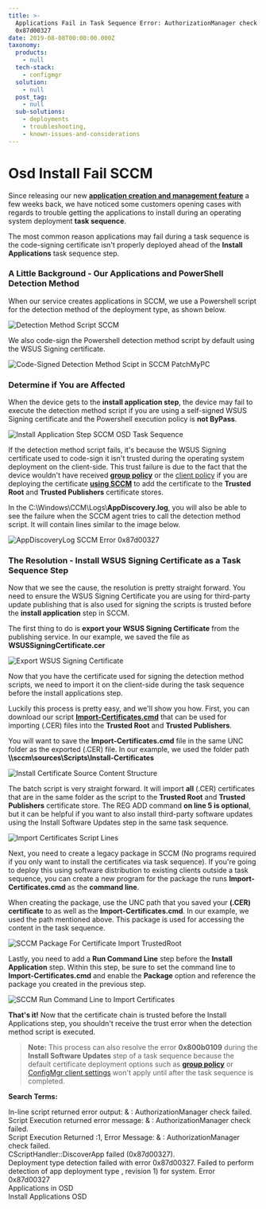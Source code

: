 ```yaml
---
title: >-
  Applications Fail in Task Sequence Error: AuthorizationManager check failed
  0x87d00327
date: 2019-08-08T00:00:00.000Z
taxonomy:
  products:
    - null
  tech-stack:
    - configmgr
  solution:
    - null
  post_tag:
    - null
  sub-solutions:
    - deployments
    - troubleshooting,
    - known-issues-and-considerations
---
```


# Osd Install Fail SCCM

Since releasing our new [**application creation and management feature**](https://patchmypc.com/application-patch-management#base-installations) a few weeks back, we have noticed some customers opening cases with regards to trouble getting the applications to install during an operating system deployment **task sequence**.

The most common reason applications may fail during a task sequence is the code-signing certificate isn't properly deployed ahead of the **Install Applications** task sequence step.

### A Little Background - Our Applications and PowerShell Detection Method

When our service creates applications in SCCM, we use a Powershell script for the detection method of the deployment type, as shown below.

![Detection Method Script SCCM](/_images/DetectionMethod-Script-SCCM-Applications.png "Detection Method Script SCCM")

We also code-sign the Powershell detection method script by default using the WSUS Signing certificate.

![Code-Signed Detection Method Scipt in SCCM PatchMyPC](/_images/Code-Signed-Detection-Method-Scipt-in-SCCM-PatchMyPC.png "Code-Signed Detection Method Scipt in SCCM PatchMyPC")

### Determine if You are Affected

When the device gets to the **install application step**, the device may fail to execute the detection method script if you are using a self-signed WSUS Signing certificate and the Powershell execution policy is **not ByPass**.

![Install Application Step SCCM OSD Task Sequence](/_images/Install-Application-Step-SCCM-OSD-Task-Sequence.png "Install Application Step SCCM OSD Task Sequence")

If the detection method script fails, it's because the WSUS Signing certificate used to code-sign it isn't trusted during the operating system deployment on the client-side. This trust failure is due to the fact that the device wouldn't have received [**group policy**](https://patchmypc.com/scupcatalog/documentation/CertificateAndGPODeploymentGuide.pdf) or the [client policy](https://docs.microsoft.com/en-us/mem/configmgr/sum/deploy-use/third-party-software-updates#enable-third-party-updates-on-the-sup) if you are deploying the certificate [**using SCCM**](https://docs.microsoft.com/en-us/mem/configmgr/sum/deploy-use/third-party-software-updates#enable-third-party-updates-on-the-clients) to add the certificate to the **Trusted Root** and **Trusted Publishers** certificate stores.

In the C:\Windows\CCM\Logs\\**AppDiscovery.log**, you will also be able to see the failure when the SCCM agent tries to call the detection method script. It will contain lines similar to the image below.

![AppDiscoveryLog SCCM Error 0x87d00327](/_images/AppDiscoveryLog-SCCM-Error-0x87d00327.png "AppDiscoveryLog SCCM Error 0x87d00327")

### The Resolution - Install WSUS Signing Certificate as a Task Sequence Step

Now that we see the cause, the resolution is pretty straight forward. You need to ensure the WSUS Signing Certificate you are using for third-party update publishing that is also used for signing the scripts is trusted before the **install application** step in SCCM.

The first thing to do is **export your WSUS Signing Certificate** from the publishing service. In our example, we saved the file as **WSUSSigningCertificate.cer**

![Export WSUS Signing Certificate](/_images/Export-WSUS-Signing-Certficate.png "Export WSUS Signing Certificate")

Now that you have the certificate used for signing the detection method scripts, we need to import it on the client-side during the task sequence before the install applications step.

Luckily this process is pretty easy, and we'll show you how. First, you can download our script [**Import-Certificates.cmd**](https://patchmypc.com/scupcatalog/downloads/scripts/Import-Certificates.zip) that can be used for importing (.CER) files into the **Trusted Root** and **Trusted Publishers**.

You will want to save the **Import-Certificates.cmd** file in the same UNC folder as the exported (.CER) file. In our example, we used the folder path **\\\sccm\sources\Scripts\Install-Certificates**

![Install Certificate Source Content Structure](/_images/Install-Certificate-Source-Content-Structure.png "Install Certificate Source Content Structure")

The batch script is very straight forward. It will import **all** (.CER) certificates that are in the same folder as the script to the **Trusted Root** and **Trusted Publishers** certificate store. The REG ADD command **on line 5 is optional**, but it can be helpful if you want to also install third-party software updates using the Install Software Updates step in the same task sequence.

![Import Certificates Script Lines](/_images/Import-Certificates-Script-Lines.png "Import Certificates Script Lines")

Next, you need to create a legacy package in SCCM (No programs required if you only want to install the certificates via task sequence). If you're going to deploy this using software distribution to existing clients outside a task sequence, you can create a new program for the package the runs **Import-Certificates.cmd** as the **command line**.

When creating the package, use the UNC path that you saved your **(.CER) certificate** to as well as the **Import-Certificates.cmd**. In our example, we used the path mentioned above. This package is used for accessing the content in the task sequence.

![SCCM Package For Certificate Import TrustedRoot](/_images/SCCM-Package-For-Certificate-Import-TrustedRoot.png "SCCM Package For Certificate Import TrustedRoot")

Lastly, you need to add a **Run Command Line** step before the **Install Application** step. Within this step, be sure to set the command line to **Import-Certificates.cmd** and enable the **Package** option and reference the package you created in the previous step.

![SCCM Run Command Line to Import Certificates](/_images/SCCM-Run-Command-Line-to-Import-Certificates.png "SCCM Run Command Line to Import Certificates")

**That's it!** Now that the certificate chain is trusted before the Install Applications step, you shouldn't receive the trust error when the detection method script is executed.

> **Note:** This process can also resolve the error **0x800b0109** during the **Install Software Updates** step of a task sequence because the default certificate deployment options such as [**group policy**](https://patchmypc.com/how-to-deploy-the-wsus-signing-certificate-for-third-party-software-updates#topic2) or [ConfigMgr client settings](../../how-to-deploy-the-wsus-signing-certificate-for-third-party-software-updates/#topic1) won't apply until after the task sequence is completed.

&#x20;**Search Terms:**

In-line script returned error output: & : AuthorizationManager check failed.\
Script Execution returned error message: & : AuthorizationManager check failed.\
Script Execution Returned :1, Error Message: & : AuthorizationManager check failed.\
CScriptHandler::DiscoverApp failed (0x87d00327).\
Deployment type detection failed with error 0x87d00327. Failed to perform detection of app deployment type , revision 1) for system. Error 0x87d00327\
Applications in OSD\
Install Applications OSD